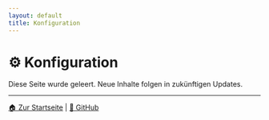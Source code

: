 ```yaml
---
layout: default
title: Konfiguration
---
```


# ⚙️ Konfiguration

Diese Seite wurde geleert. Neue Inhalte folgen in zukünftigen Updates.

---

[🏠 Zur Startseite](/) | [📱 GitHub](https://github.com/F1rlefanz/CF-Alarm-for-TimeOffice)
